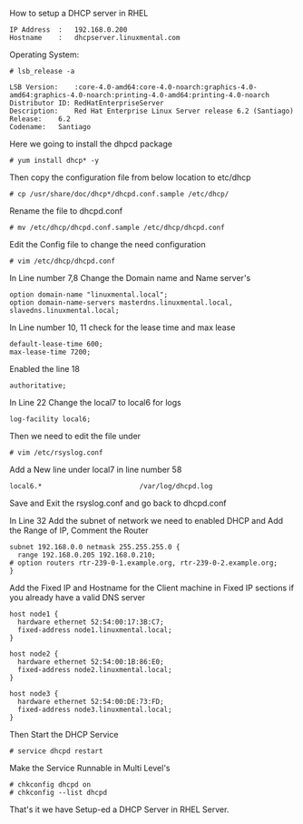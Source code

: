 How to setup a DHCP server in RHEL

```
IP Address 	:	192.168.0.200
Hostname	:	dhcpserver.linuxmental.com
```

Operating System:

```
# lsb_release -a

LSB Version:	:core-4.0-amd64:core-4.0-noarch:graphics-4.0-amd64:graphics-4.0-noarch:printing-4.0-amd64:printing-4.0-noarch
Distributor ID:	RedHatEnterpriseServer
Description:	Red Hat Enterprise Linux Server release 6.2 (Santiago)
Release:	6.2
Codename:	Santiago
```

Here we going to install the dhpcd package

```
# yum install dhcp* -y
```

Then copy the configuration file from below location to etc/dhcp

```
# cp /usr/share/doc/dhcp*/dhcpd.conf.sample /etc/dhcp/
```

Rename the file to dhcpd.conf

```
# mv /etc/dhcp/dhcpd.conf.sample /etc/dhcp/dhcpd.conf
```

Edit the Config file to change the need configuration 

```
# vim /etc/dhcp/dhcpd.conf
```
In Line number 7,8 Change the Domain name and Name server's

```
option domain-name "linuxmental.local";
option domain-name-servers masterdns.linuxmental.local, slavedns.linuxmental.local;
```

In Line number 10, 11 check for the lease time and max lease

```
default-lease-time 600;
max-lease-time 7200;
```

Enabled the line 18 

```
authoritative;
```

In Line 22 Change the local7 to local6 for logs

```
log-facility local6;
```

Then we need to edit the file under 

```
# vim /etc/rsyslog.conf
```

Add a New line under local7 in line number 58

```
local6.*                        /var/log/dhcpd.log
```
Save and Exit the rsyslog.conf and go back to dhcpd.conf

In Line 32 Add the subnet of network we need to enabled DHCP and Add the Range of IP, Comment the Router 

```
subnet 192.168.0.0 netmask 255.255.255.0 {
  range 192.168.0.205 192.168.0.210;
# option routers rtr-239-0-1.example.org, rtr-239-0-2.example.org;
}
```

Add the Fixed IP and Hostname for the Client machine in Fixed IP sections if you already have a valid DNS server 

```
host node1 {
  hardware ethernet 52:54:00:17:3B:C7;
  fixed-address node1.linuxmental.local;
}

host node2 {
  hardware ethernet 52:54:00:1B:86:E0;
  fixed-address node2.linuxmental.local;
}

host node3 {
  hardware ethernet 52:54:00:DE:73:FD;
  fixed-address node3.linuxmental.local;
}
```

Then Start the DHCP Service 

```
# service dhcpd restart
```
Make the Service Runnable in Multi Level's

```
# chkconfig dhcpd on
# chkconfig --list dhcpd
```

That's it we have Setup-ed a DHCP Server in RHEL Server.

